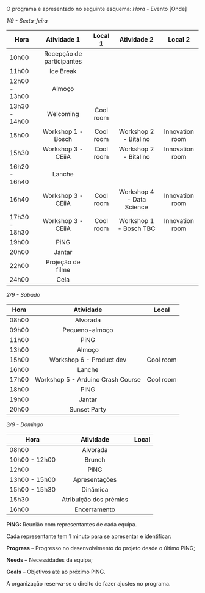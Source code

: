 O programa é apresentado no seguinte esquema:
*Hora* - Evento [Onde]

*1/9 - Sexta-feira*

| Hora          | Atividade 1        | Local 1 | Atividade 2 | Local 2 | 
| --------------- |:---------------------:|:------------:|:----------:|:----------:|
| 10h00      | Recepção de participantes | | | |
| 11h00     | Ice Break      |  | | |
| 12h00 - 13h00 | Almoço      | | | | 
| 13h30 - 14h00 | Welcoming      | Cool room |||
| 15h00 | Workshop 1 - Bosch      | Cool room | Workshop 2 - Bitalino |  Innovation room |
| 15h30 | Workshop 3 - CEiiA      | Cool room | Workshop 2 - Bitalino |  Innovation room |
| 16h20 - 16h40 | Lanche      |    | | | 
| 16h40 | Workshop 3 - CEiiA      | Cool room | Workshop 4 - Data Science | Innovation room |
| 17h30 - 18h30 | Workshop 3 - CEiiA      | Cool room | Workshop 1 - Bosch TBC |  Innovation room |
| 19h00 | PiNG      | | | | 
| 20h00 | Jantar      | | | | 
| 22h00 | Projeção de filme      | | | | 
| 24h00 | Ceia      |  | | | 


*2/9 - Sábado*

| Hora          | Atividade         | Local  | 
| --------------- |:---------------------:|:------------:|
| 08h00 | Alvorada       | | 
| 09h00 | Pequeno-almoço | | 
| 11h00 | PiNG           | | 
| 13h00 | Almoço         | | 
| 15h00 | Workshop 6 - Product dev        |   Cool room  | 
| 16h00 | Lanche         | | 
| 17h00 | Workshop 5 - Arduino Crash Course         |  Cool room  |
| 18h00 | PiNG           | | 
| 19h00 | Jantar         | | 
| 20h00 | Sunset Party   | | 

*3/9 - Domingo*

| Hora          | Atividade         | Local  | 
| --------------- |:---------------------:|:------------:|
| 08h00 | Alvorada       | | 
| 10h00 - 12h00 | Brunch | | 
| 12h00 | PiNG           | | 
| 13h00 - 15h00 | Apresentações         | | 
| 15h00 - 15h30 | Dinâmica         | | 
| 15h30 | Atribuição dos prémios           | | 
| 16h00 | Encerramento         | | 

**PiNG:** Reunião com representantes de cada equipa.

Cada representante tem 1 minuto para se apresentar e identificar:

**Progress** – Progresso no desenvolvimento do projeto desde o último PiNG;

**Needs** – Necessidades da equipa;

**Goals** – Objetivos até ao próximo PiNG.

A organização reserva-se o direito de fazer ajustes no programa.
